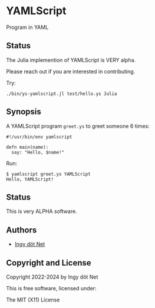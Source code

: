YAMLScript
==========

Program in YAML


## Status

The Julia implemention of YAMLScript is VERY alpha.

Please reach out if you are interested in contributing.

Try:
```
./bin/ys-yamlscript.jl test/hello.ys Julia
```


## Synopsis

A YAMLScript program `greet.ys` to greet someone 6 times:
```
#!/usr/bin/env yamlscript

defn main(name):
  say: "Hello, $name!"
```

Run:
```
$ yamlscript greet.ys YAMLScript
Hello, YAMLScript!
```


## Status

This is very ALPHA software.


## Authors

* [Ingy döt Net](https://github.com/ingydotnet)


## Copyright and License

Copyright 2022-2024 by Ingy döt Net

This is free software, licensed under:

  The MIT (X11) License
